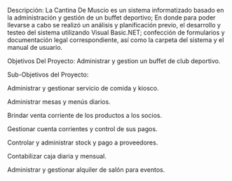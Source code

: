 Descripción:
La Cantina De Muscio es un sistema informatizado basado en la administración y gestión de un buffet deportivo; En donde para poder llevarse a cabo se realizó un análisis y planificación previo, el desarrollo y testeo del sistema utilizando Visual Basic.NET; confección de formularios y documentación legal correspondiente, así como la carpeta del sistema y el manual de usuario.

Objetivos Del Proyecto:
Administrar y gestion un buffet de club deportivo. 

 
Sub-Objetivos del Proyecto:

Administrar y gestionar servicio de comida y kiosco. 

Administrar mesas y menús diarios. 

Brindar venta corriente de los productos a los socios. 

Gestionar cuenta corrientes y control de sus pagos. 

Controlar y administrar stock y pago a proveedores. 

Contabilizar caja diaria y mensual.

Administrar y gestionar alquiler de salón para eventos. 


